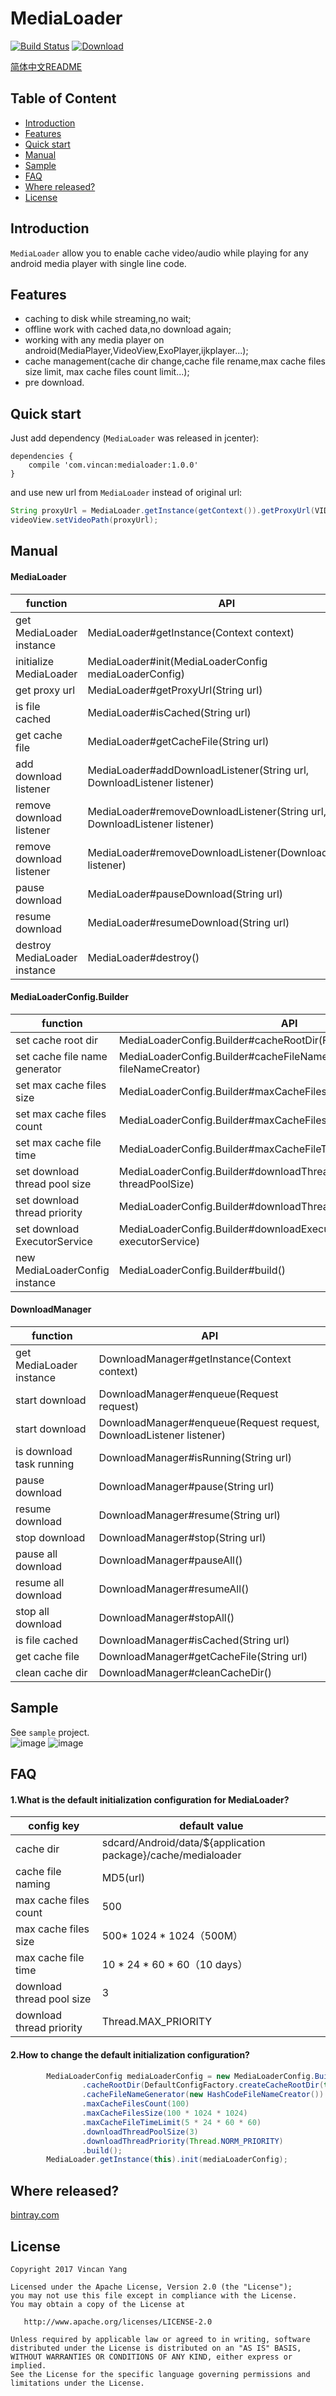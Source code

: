 # MediaLoader
[![Build Status](https://api.travis-ci.org/yangwencan2002/MediaLoader.svg?branch=master)](https://travis-ci.org/yangwencan2002/MediaLoader/) [ ![Download](https://api.bintray.com/packages/yangwencan2002/maven/MediaLoader/images/download.svg) ](https://bintray.com/yangwencan2002/maven/MediaLoader/_latestVersion)

[简体中文README](./README.zh_cn.md)
## Table of Content
- [Introduction](#introduction)
- [Features](#features)
- [Quick start](#quick-start)
- [Manual](#manual)
- [Sample](#sample)
- [FAQ](#faq)
- [Where released?](#where-released)
- [License](#license)

## Introduction
`MediaLoader` allow you to enable cache video/audio while playing for any android media player with single line code.

## Features
- caching to disk while streaming,no wait;
- offline work with cached data,no download again;
- working with any media player on android(MediaPlayer,VideoView,ExoPlayer,ijkplayer...);
- cache management(cache dir change,cache file rename,max cache files size limit, max cache files count limit...);
- pre download.

## Quick start
Just add dependency (`MediaLoader` was released in jcenter):
```
dependencies {
    compile 'com.vincan:medialoader:1.0.0'
}
```

and use new url from `MediaLoader` instead of original url:

```java
String proxyUrl = MediaLoader.getInstance(getContext()).getProxyUrl(VIDEO_URL);
videoView.setVideoPath(proxyUrl);
```

## Manual
#### MediaLoader

|function|API|
|------|------|
| get MediaLoader instance| MediaLoader#getInstance(Context context)|
| initialize MediaLoader| MediaLoader#init(MediaLoaderConfig mediaLoaderConfig)|
| get proxy url| MediaLoader#getProxyUrl(String url)|
| is file cached| MediaLoader#isCached(String url)|
| get cache file| MediaLoader#getCacheFile(String url)|
| add download listener| MediaLoader#addDownloadListener(String url, DownloadListener listener)|
| remove download listener| MediaLoader#removeDownloadListener(String url, DownloadListener listener)|
| remove download listener| MediaLoader#removeDownloadListener(DownloadListener listener)|
| pause download| MediaLoader#pauseDownload(String url)|
| resume download| MediaLoader#resumeDownload(String url)|
| destroy MediaLoader instance| MediaLoader#destroy()|

#### MediaLoaderConfig.Builder

|function|API|
|------|------|
| set cache root dir| MediaLoaderConfig.Builder#cacheRootDir(File file)|
| set cache file name generator| MediaLoaderConfig.Builder#cacheFileNameGenerator(FileNameCreator fileNameCreator)|
| set max cache files size| MediaLoaderConfig.Builder#maxCacheFilesSize(long size)|
| set max cache files count| MediaLoaderConfig.Builder#maxCacheFilesCount(int count)|
| set max cache file time| MediaLoaderConfig.Builder#maxCacheFileTimeLimit(long timeLimit)|
| set download thread pool size| MediaLoaderConfig.Builder#downloadThreadPoolSize(int threadPoolSize)|
| set download thread priority| MediaLoaderConfig.Builder#downloadThreadPriority(int threadPriority)|
| set download ExecutorService| MediaLoaderConfig.Builder#downloadExecutorService(ExecutorService executorService)|
| new MediaLoaderConfig instance| MediaLoaderConfig.Builder#build()|

#### DownloadManager

|function|API|
|------|------|
| get MediaLoader instance| DownloadManager#getInstance(Context context)|
| start download| DownloadManager#enqueue(Request request)|
| start download| DownloadManager#enqueue(Request request, DownloadListener listener)|
| is download task running| DownloadManager#isRunning(String url)|
| pause download| DownloadManager#pause(String url)|
| resume download| DownloadManager#resume(String url)|
| stop download| DownloadManager#stop(String url)|
| pause all download| DownloadManager#pauseAll()|
| resume all download| DownloadManager#resumeAll()|
| stop all download| DownloadManager#stopAll()|
| is file cached| DownloadManager#isCached(String url)|
| get cache file| DownloadManager#getCacheFile(String url)|
| clean cache dir| DownloadManager#cleanCacheDir()|

## Sample
See `sample` project.<br>
![image](https://github.com/yangwencan2002/MediaLoader/blob/master/sample.jpg)
![image](https://github.com/yangwencan2002/MediaLoader/blob/master/sample2.jpg)

## FAQ
#### 1.What is the default initialization configuration for MediaLoader?

|config key|default value|
|------|------|
|cache dir|sdcard/Android/data/${application package}/cache/medialoader|
|cache file naming|MD5(url)|
|max cache files count|500|
|max cache files size|500* 1024 * 1024（500M）|
|max cache file time|10 * 24 * 60 * 60（10 days）|
|download thread pool size|3|
|download thread priority|Thread.MAX_PRIORITY|

#### 2.How to change the default initialization configuration?
```java
        MediaLoaderConfig mediaLoaderConfig = new MediaLoaderConfig.Builder(this)
                .cacheRootDir(DefaultConfigFactory.createCacheRootDir(this, "my_cache_dir"))
                .cacheFileNameGenerator(new HashCodeFileNameCreator())
                .maxCacheFilesCount(100)
                .maxCacheFilesSize(100 * 1024 * 1024)
                .maxCacheFileTimeLimit(5 * 24 * 60 * 60)
                .downloadThreadPoolSize(3)
                .downloadThreadPriority(Thread.NORM_PRIORITY)
                .build();
        MediaLoader.getInstance(this).init(mediaLoaderConfig);
```

## Where released?
[bintray.com](https://bintray.com/yangwencan2002/maven/MediaLoader)

## License

    Copyright 2017 Vincan Yang

    Licensed under the Apache License, Version 2.0 (the "License");
    you may not use this file except in compliance with the License.
    You may obtain a copy of the License at

       http://www.apache.org/licenses/LICENSE-2.0

    Unless required by applicable law or agreed to in writing, software
    distributed under the License is distributed on an "AS IS" BASIS,
    WITHOUT WARRANTIES OR CONDITIONS OF ANY KIND, either express or implied.
    See the License for the specific language governing permissions and
    limitations under the License.